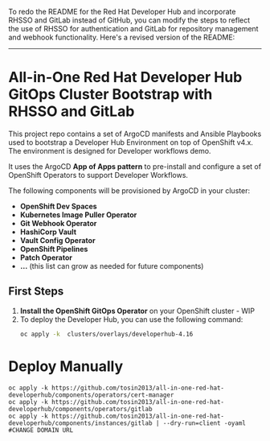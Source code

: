 To redo the README for the Red Hat Developer Hub and incorporate RHSSO and GitLab instead of GitHub, you can modify the steps to reflect the use of RHSSO for authentication and GitLab for repository management and webhook functionality. Here's a revised version of the README:

---

# All-in-One Red Hat Developer Hub GitOps Cluster Bootstrap with RHSSO and GitLab

This project repo contains a set of ArgoCD manifests and Ansible Playbooks used to bootstrap a Developer Hub Environment on top of OpenShift v4.x. The environment is designed for Developer workflows demo.

It uses the ArgoCD **App of Apps pattern** to pre-install and configure a set of OpenShift Operators to support Developer Workflows.

The following components will be provisioned by ArgoCD in your cluster:
 * **OpenShift Dev Spaces**
 * **Kubernetes Image Puller Operator**
 * **Git Webhook Operator**
 * **HashiCorp Vault**
 * **Vault Config Operator**
 * **OpenShift Pipelines**
 * **Patch Operator**
 * **...** (this list can grow as needed for future components)

## First Steps

1. **Install the OpenShift GitOps Operator** on your OpenShift cluster - WIP
2. To deploy the Developer Hub, you can use the following command:
   ```bash
   oc apply -k  clusters/overlays/developerhub-4.16
   ```

# Deploy Manually 
```
oc apply -k https://github.com/tosin2013/all-in-one-red-hat-developerhub/components/operators/cert-manager
oc apply -k https://github.com/tosin2013/all-in-one-red-hat-developerhub/components/operators/gitlab
oc apply -k https://github.com/tosin2013/all-in-one-red-hat-developerhub/components/instances/gitlab | --dry-run=client -oyaml #CHANGE DOMAIN URL
```



